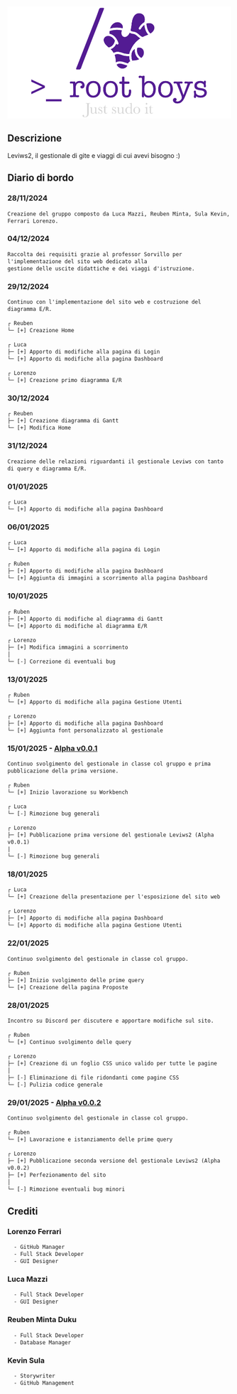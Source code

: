 ![Logo (Wh)](https://github.com/notDr3x/leviws-RootBoys/blob/main/LogoRootBoys.png)

## Descrizione
  Leviws2, il gestionale di gite e viaggi di cui avevi bisogno :)



## Diario di bordo
  ### 28/11/2024
    Creazione del gruppo composto da Luca Mazzi, Reuben Minta, Sula Kevin, Ferrari Lorenzo.

  ### 04/12/2024
    Raccolta dei requisiti grazie al professor Sorvillo per l'implementazione del sito web dedicato alla 
    gestione delle uscite didattiche e dei viaggi d'istruzione.
  
  ### 29/12/2024
    Continuo con l'implementazione del sito web e costruzione del diagramma E/R.
    
    ┌ Reuben
    └─ [+] Creazione Home

    ┌ Luca
    ├─ [+] Apporto di modifiche alla pagina di Login
    └─ [+] Apporto di modifiche alla pagina Dashboard

    ┌ Lorenzo
    └─ [+] Creazione primo diagramma E/R

  ### 30/12/2024
    ┌ Reuben
    ├─ [+] Creazione diagramma di Gantt
    └─ [+] Modifica Home

  ### 31/12/2024
    Creazione delle relazioni riguardanti il gestionale Leviws con tanto di query e diagramma E/R.
  
  ### 01/01/2025
    ┌ Luca
    └─ [+] Apporto di modifiche alla pagina Dashboard
  
  ### 06/01/2025
    ┌ Luca
    └─ [+] Apporto di modifiche alla pagina di Login

    ┌ Ruben  
    ├─ [+] Apporto di modifiche alla pagina Dashboard
    └─ [+] Aggiunta di immagini a scorrimento alla pagina Dashboard
  
  ### 10/01/2025
    ┌ Ruben
    ├─ [+] Apporto di modifiche al diagramma di Gantt
    └─ [+] Apporto di modifiche al diagramma E/R

    ┌ Lorenzo
    ├─ [+] Modifica immagini a scorrimento
    │
    └─ [-] Correzione di eventuali bug
  
  ### 13/01/2025
    ┌ Ruben
    └─ [+] Apporto di modifiche alla pagina Gestione Utenti
      
    ┌ Lorenzo
    ├─ [+] Apporto di modifiche alla pagina Dashboard
    └─ [+] Aggiunta font personalizzato al gestionale
  
  ### 15/01/2025 - [Alpha v0.0.1](https://github.com/notDr3x/leviws-RootBoys/releases/tag/v0.0.1)
    Continuo svolgimento del gestionale in classe col gruppo e prima pubblicazione della prima versione.

    ┌ Ruben
    └─ [+] Inizio lavorazione su Workbench

    ┌ Luca 
    └─ [-] Rimozione bug generali

    ┌ Lorenzo
    ├─ [+] Pubblicazione prima versione del gestionale Leviws2 (Alpha v0.0.1)
    |
    └─ [-] Rimozione bug generali
  
  ### 18/01/2025
    ┌ Luca
    └─ [+] Creazione della presentazione per l'esposizione del sito web
    
    ┌ Lorenzo
    ├─ [+] Apporto di modifiche alla pagina Dashboard
    └─ [+] Apporto di modifiche alla pagina Gestione Utenti

  ### 22/01/2025
  	Continuo svolgimento del gestionale in classe col gruppo.
    
    ┌ Ruben
    ├─ [+] Inizio svolgimento delle prime query
    └─ [+] Creazione della pagina Proposte
  
  ### 28/01/2025
    Incontro su Discord per discutere e apportare modifiche sul sito.

    ┌ Ruben
    └─ [+] Continuo svolgimento delle query
  
    ┌ Lorenzo
    ├─ [+] Creazione di un foglio CSS unico valido per tutte le pagine
    │
    ├─ [-] Eliminazione di file ridondanti come pagine CSS 
    └─ [-] Pulizia codice generale 
      
  ### 29/01/2025 - [Alpha v0.0.2](https://github.com/notDr3x/leviws-RootBoys/releases/tag/v0.0.2)
    Continuo svolgimento del gestionale in classe col gruppo.
    
    ┌ Ruben 
    └─ [+] Lavorazione e istanziamento delle prime query

    ┌ Lorenzo
    ├─ [+] Pubblicazione seconda versione del gestionale Leviws2 (Alpha v0.0.2)
    ├─ [+] Perfezionamento del sito
    │  
    └─ [-] Rimozione eventuali bug minori
    


## Crediti
  ### Lorenzo Ferrari 
      - GitHub Manager
      - Full Stack Developer
      - GUI Designer
  ### Luca Mazzi
      - Full Stack Developer
      - GUI Designer 
  ### Reuben Minta Duku
      - Full Stack Developer
      - Database Manager
  ### Kevin Sula
      - Storywriter
      - GitHub Management
